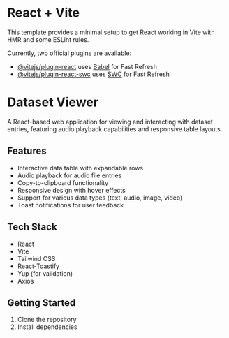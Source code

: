 # React + Vite

This template provides a minimal setup to get React working in Vite with HMR and some ESLint rules.

Currently, two official plugins are available:

- [@vitejs/plugin-react](https://github.com/vitejs/vite-plugin-react/blob/main/packages/plugin-react/README.md) uses [Babel](https://babeljs.io/) for Fast Refresh
- [@vitejs/plugin-react-swc](https://github.com/vitejs/vite-plugin-react-swc) uses [SWC](https://swc.rs/) for Fast Refresh


# Dataset Viewer

A React-based web application for viewing and interacting with dataset entries, featuring audio playback capabilities and responsive table layouts.

## Features

- Interactive data table with expandable rows
- Audio playback for audio file entries 
- Copy-to-clipboard functionality
- Responsive design with hover effects
- Support for various data types (text, audio, image, video)
- Toast notifications for user feedback

## Tech Stack

- React
- Vite
- Tailwind CSS
- React-Toastify
- Yup (for validation)
- Axios

## Getting Started

1. Clone the repository
2. Install dependencies